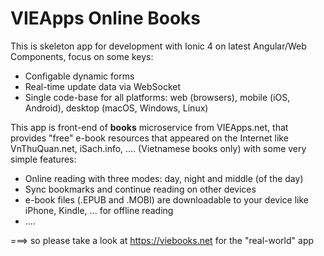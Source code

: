 # VIEApps Online Books

This is skeleton app for development with Ionic 4 on latest Angular/Web Components, focus on some keys:

- Configable dynamic forms
- Real-time update data via WebSocket
- Single code-base for all platforms: web (browsers), mobile (iOS, Android), desktop (macOS, Windows, Linux)

This app is front-end of **books** microservice from VIEApps.net, that provides "free" e-book resources that appeared on the Internet like VnThuQuan.net, iSach.info, .... (Vietnamese books only) with some very simple features:

- Online reading with three modes: day, night and middle (of the day)
- Sync bookmarks and continue reading on other devices
- e-book files (.EPUB and .MOBI) are downloadable to your device like iPhone, Kindle, ... for offline reading
- ....

===> so please take a look at https://viebooks.net for the "real-world" app